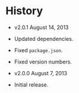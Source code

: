 # History

- v2.0.1 August 14, 2013
 - Updated dependencies.
 - Fixed `package.json`.
 - Fixed version numbers.

- v2.0.0 August 7, 2013
 - Initial release.
